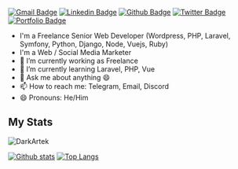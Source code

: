 [![Gmail Badge](https://img.shields.io/badge/-luca@ahdcreative.com-c14438?style=flat&logo=Gmail&logoColor=white&link=mailto:luca@ahdcreative.com)](mailto:luca@ahdcreative.com) 
[![Linkedin Badge](https://img.shields.io/badge/-lucaforzutti-0072b1?style=flat&logo=Linkedin&logoColor=white&link=https://www.linkedin.com/in/luca-forzutti/)](https://www.linkedin.com/in/lucaforzutti/) [![Github Badge](https://img.shields.io/badge/-DarkArtek-grey?style=flat&logo=github&logoColor=white&link=https://github.com/DarkArtek/)](https://www.github.com/DarkArtek/) [![Twitter Badge](https://img.shields.io/badge/-ffxivita_hanna-00acee?style=flat&logo=twitter&logoColor=white&link=https://twitter.com/ffxivita_hanna/)](https://www.twitter.com/ffxivita_hanna/) [![Portfolio Badge](https://img.shields.io/badge/portfolio-web-blue?style=flat&link=https://ahd-creative.com/portfolio/)](https://ahd-creative.com/portfolio/) 

- I'm a Freelance Senior Web Developer (Wordpress, PHP, Laravel, Symfony, Python, Django, Node, Vuejs, Ruby)
- I'm a Web / Social Media Marketer
- 🔭 I’m currently working as Freelance
- 🌱 I’m currently learning Laravel, PHP, Vue
- 💬 Ask me about anything 😄
- 📫 How to reach me: Telegram, Email, Discord
- 😄 Pronouns: He/Him

## My Stats
<p align=left> <img src=https://komarev.com/ghpvc/?username=DarkArtek alt=DarkArtek /> </p>

[![Github stats](https://github-readme-stats.vercel.app/api?username=DarkArtek&show_icons=true&include_all_commits=true)](https://github.com/DarkArtek/github-readme-stats)
[![Top Langs](https://github-readme-stats.vercel.app/api/top-langs/?username=DarkArtek&layout=compact)](https://github.com/DarkArtek/github-readme-stats)
